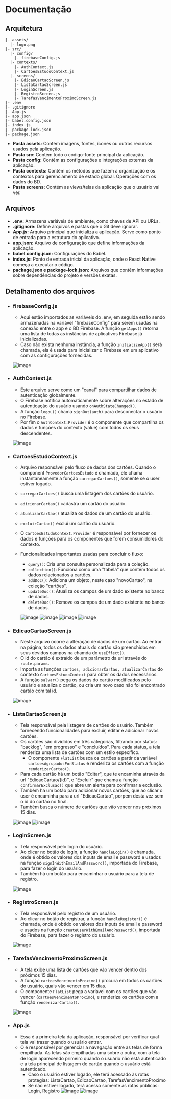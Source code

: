 # Documentação
## Arquitetura
```
|- assets/
  |- logo.png
|- src/
  |- config/
    |- firebaseConfig.js
  |- contexts/
    |- AuthContext.js
    |- CartoesEstudoContext.js
  |- screens/
    |- EdicaoCartaoScreen.js
    |- ListaCartaoScreen.js
    |- LoginScreen.js
    |- RegistroScreen.js
    |- TarefasVencimentoProximoScreen.js
|- .env
|- .gitignore
|- App.js
|- app.json
|- babel.config.json
|- index.js
|- package-lock.json
|- package.json
```

- **Pasta assets:** Contém imagens, fontes, ícones ou outros recursos usados pela aplicação.
- **Pasta src:** Contém todo o código-fonte principal da aplicação.
- **Pasta config:** Contém as configurações e integrações externas da aplicação.
- **Pasta contexts:** Contém os métodos que fazem a organização e os contextos para gerenciamento de estado global. Operações com os dados do BD.
- **Pasta screens:** Contém as views/telas da aplicação que o usuário vai ver.



## Arquivos
- **.env:** Armazena variáveis de ambiente, como chaves de API ou URLs.
- **.gitignore:** Define arquivos e pastas que o Git deve ignorar.
- **App.js:** Arquivo principal que inicializa a aplicação. Serve como ponto de entrada para a estrutura do aplicativo.
- **app.json:** Arquivo de configuração que define informações da aplicação.
- **babel.config.json:** Configurações do Babel.
- **index.js:** Ponto de entrada inicial da aplicação, onde o React Native começa a executar o código.
- **package.json e package-lock.json:** Arquivos que contêm informações sobre dependências do projeto e versões exatas.



## Detalhamento dos arquivos
- ### firebaseConfig.js
  - Aqui estão importados as variáveis do .env, em seguida estão sendo armazenadas na variável "firebaseConfig" para serem usadas na conexão entre o app e o BD Firebase. A função `getApps()` retorna uma lista de todas as instâncias de aplicativos Firebase já inicializadas. 
  - Caso não exista nenhuma instância, a função `initializeApp()` será chamada, ela é usada para inicializar o Firebase em um aplicativo com as configurações fornecidas.
  
  ![image](https://github.com/user-attachments/assets/df5041f5-92c8-4295-8167-c223b54f41c2)


- ### AuthContext.js
  - Este arquivo serve como um "canal" para compartilhar dados de autenticação globalmente.
  - O Firebase notifica automaticamente sobre alterações no estado de autenticação do usuário usando `onAuthStateChanged()`.
  - A função `logou()` chama `signOut(auth)` para desconectar o usuário no Firebase.
  - Por fim o `AuthContext.Provider` é o componente que compartilha os dados e funções do contexto (value) com todos os seus descendentes.

  ![image](https://github.com/user-attachments/assets/13bd47f4-c0d4-4ee9-bfda-71a8ad7ba281)


- ### CartoesEstudoContext.js
  - Arquivo responsável pelo fluxo de dados dos cartões. Quando o component `ProvedorCartoesEstudo` é chamado, ele chama instantaneamente a função `carregarCartoes()`, somente se o user estiver logado.
  - `carregarCartoes()` busca uma listagem dos cartões do usuário.
  - `adicionarCartao()` cadastra um cartão do usuário.
  - `atualizarCartao()` atualiza os dados de um cartão do usuário.
  - `excluirCartao()` exclui um cartão do usuário.
  - O `CartoesEstudoContext.Provider` é responsável por fornecer os dados e funções para os componentes que forem consumidores do contexto.
  - Funcionalidades importantes usadas para concluir o fluxo:
    - `query()`: Cria uma consulta personalizada para a coleção.
    - `collection()`: Funciona como uma "tabela" que contém todos os dados relacionados a cartões.
    - `addDoc()`: Adiciona um objeto, neste caso "novoCartao", na coleção "cartões".
    - `updateDoc()`: Atualiza os campos de um dado existente no banco de dados.
    - `deleteDoc()`: Remove os campos de um dado existente no banco de dados.
      
    ![image](https://github.com/user-attachments/assets/e9069418-f047-4832-a7b6-e106cd0abe22)
    ![image](https://github.com/user-attachments/assets/63177e26-d5f3-4d65-bbc3-51f07d3597d6)
    ![image](https://github.com/user-attachments/assets/7a512f0b-c264-492a-a45a-5839c05932d9)
    ![image](https://github.com/user-attachments/assets/fe018e1a-3f17-434a-8a2e-0380a06f7bbd)


- ### EdicaoCartaoScreen.js
  - Neste arquivo ocorre a alteração de dados de um cartão. Ao entrar na página, todos os dados atuais do cartão são preenchidos em seus devidos campos na chamda do `useEffect()`.
  - O id do cartão é extraído de um parâmetro da url através do `route.params`.
  - Importa as funções `cartoes, adicionarCartao, atualizarCartao` do contexto `CartoesEstudoContext` para obter os dados necessários.
  - A função `salvar()` pega os dados do cartão modificados pelo usuário e atualiza o cartão, ou cria um novo caso não foi encontrado cartão com tal id.
  
  ![image](https://github.com/user-attachments/assets/3840ce19-9132-4c63-9810-fc8188af4cca)


- ### ListaCartaoScreen.js
  - Tela responsável pela listagem de cartões do usuário. Também fornecendo funcionalidades para excluir, editar e adicionar novos cartões.
  - Os cartões são divididos em três categorias, filtrando por status: "backlog", "em progresso" e "concluídos". Para cada status, a tela renderiza uma lista de cartões com um estilo específico.
    - O componente `FlatList` busca os cartões a partir da variável `cartoesAgrupadosPorStatus` e renderiza os cartões com a função `renderizarCartao()`.
  - Para cada cartão há um botão "Editar", que te encaminha através da url "EdicaoCartao/{id}", e "Excluir" que chama a função `confirmarExclusao()` que abre um alerta para confirmar a exclusão.
  - Também há um botão para adicionar novos cartões, que ao clicar o user é encaminha para a url "EdicaoCartao", porpem desta vez sem o id do cartão no final.
  - Também busca o número de cartões que vão vencer nos próximos 15 dias.
  
  ![image](https://github.com/user-attachments/assets/6b8ff9dc-ae11-43fe-a348-97a306eb5af6)
  ![image](https://github.com/user-attachments/assets/ed0838b7-fc23-4fe2-8eea-95d8c13407b5)

 
- ### LoginScreen.js
  - Tela responsável pelo login do usuário.
  - Ao clicar no botão de login, a função `handleLogin()` é chamada, onde é obtido os valores dos inputs de email e password e usados na função `signInWithEmailAndPassword()`, importada do Firebase, para fazer o login do usuário.
  - Também há um botão para encaminhar o usuário para a tela de registro.
  
  ![image](https://github.com/user-attachments/assets/e4213744-c529-4aff-a734-3e58f154f69d)


- ### RegistroScreen.js
  - Tela responsável pelo registro de um usuário.
  - Ao clicar no botão de registrar, a função `handleRegister()` é chamada, onde é obtido os valores dos inputs de email e password e usados na função `createUserWithEmailAndPassword()`, importada do Firebase, para fazer o registro do usuário.
  
  ![image](https://github.com/user-attachments/assets/9e449706-9d35-4cff-90da-9685c52d1a4c)


- ### TarefasVencimentoProximoScreen.js
  - A tela exibe uma lista de cartões que vão vencer dentro dos próximos 15 dias.
  - A função `cartoesVencimentoProximo()` procura em todos os cartões do usuário, quais vão vencer em 15 dias.
  - O componente `FlatList` pega a variavel com os cartões que vão vencer (`cartoesVencimentoProximo`), e renderiza os cartões com a função `renderizarCartao()`.
  
  ![image](https://github.com/user-attachments/assets/eae71f9e-540f-4fea-bf38-48356e139050)


- ### App.js
  - Essa é a primeira tela da aplicação, responsável por verificar qual tela vai trazer quando o usuário entrar.
  - O é responsável por gerenciar a navegação entre as telas de forma empilhada. As telas são empilhadas uma sobre a outra, com a tela de login aparecendo primeiro quando o usuário não está autenticado e a tela principal de listagem de cartão quando o usuário está autenticado.
    - Caso o usuário estiver logado, ele terá acessado às rotas protegias: ListaCartao, EdicaoCartao, TarefasVencimentoProximo
    - Se não estiver logado, terá acesso somente as rotas públicas: Login, Registro
  ![image](https://github.com/user-attachments/assets/2ccbf5d5-1f21-4253-8b1b-9be3a9bca4c9)
  ![image](https://github.com/user-attachments/assets/e1784ee9-781f-4fff-bf80-6abd4f69a070)




